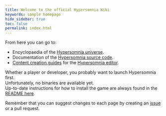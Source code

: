 ```yaml
---
title: Welcome to the official Hypersomnia Wiki
keywords: sample homepage
hide_sidebar: true
toc: false
permalink: index.html
---
```


From here you can go to:
- Encyclopaedia of the [Hypersomnia universe](universe).
- Documentation of the [Hypersomnia source code](docs).
- [Content creation guides](content_guides) for the [Hypersomnia editor](editor_setup).

Whether a player or developer, you probably want to launch Hypersomnia first.  
Unfortunately, no binaries are available yet.  
Up-to-date instructions for how to install the game are always found in the [README here](https://github.com/TeamHypersomnia/Hypersomnia#how-to-build).

Remember that you can suggest changes to each page by creating an [issue](https://github.com/TeamHypersomnia/Hypersomnia/issues) or a pull request.


